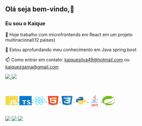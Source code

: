 ## Olá seja bem-vindo,👋
### Eu sou o Kaique


🔭 Hoje trabalho com microfrontends em React em um projeto multinacional(12 países)

🌱 Estou aprofundando meu conhecimento em Java spring boot

📫 Como entrar em contato: kaiquesilva49@hotmail.com ou kaiquezgama@gmail.com

<div>
  <a href="https://github.com/karlgama">
  <img height="180em" src="https://github-readme-stats.vercel.app/api?username=karlgama&show_icons=true&theme=merko&include_all_commits=true&count_private=true"/>
  <img height="180em" src="https://github-readme-stats.vercel.app/api/top-langs/?username=karlgama&layout=compact&langs_count=7&theme=merko"/>
</div>
  
  ##
  
  <div style="display: inline_block"><br>
  <img align="center" alt="Js" height="30" width="40" src="https://raw.githubusercontent.com/devicons/devicon/master/icons/javascript/javascript-plain.svg">
  <img align="center" alt="Ts" height="30" width="40" src="https://raw.githubusercontent.com/devicons/devicon/master/icons/typescript/typescript-plain.svg">
  <img align="center" alt="React" height="30" width="40" src="https://raw.githubusercontent.com/devicons/devicon/master/icons/react/react-original.svg">
  <img align="center" alt="HTML" height="30" width="40" src="https://raw.githubusercontent.com/devicons/devicon/master/icons/html5/html5-original.svg">
  <img align="center" alt="CSS" height="30" width="40" src="https://raw.githubusercontent.com/devicons/devicon/master/icons/css3/css3-original.svg">
  <img align="center" alt="Python" height="30" width="40" src="https://raw.githubusercontent.com/devicons/devicon/master/icons/python/python-original.svg">
   <img align="center" alt="java" height="40" width="40" src="https://raw.githubusercontent.com/karlgama/karlgama/main/icons/java-original-wordmark.svg">
    <img align="center" alt="spring" height="30" width="40" src="https://raw.githubusercontent.com/karlgama/karlgama/main/icons/spring-original.svg">
</div>

  ##

  <div>
      <a href="https://www.youtube.com/channel/UCKuwlgtr8oQ2UrnZxMB2lLg" target="_blank"><img src="https://img.shields.io/badge/YouTube-FF0000?style=for-the-badge&logo=youtube&logoColor=white" target="_blank"></a>
  <a href="https://www.instagram.com/karlgama/" target="_blank"><img src="https://img.shields.io/badge/-Instagram-%23E4405F?style=for-the-badge&logo=instagram&logoColor=white" target="_blank"></a>  
  <a href="https://www.linkedin.com/in/kaique-silva-/" target="_blank"><img src="https://img.shields.io/badge/-LinkedIn-%230077B5?style=for-the-badge&logo=linkedin&logoColor=white" target="_blank"></a>
    <a>
    <img href="https://img.shields.io/badge/Twitter-1DA1F2?style=for-the-badge&logo=twitter&logoColor=white" target="_blank">
    </a>
  </div>
